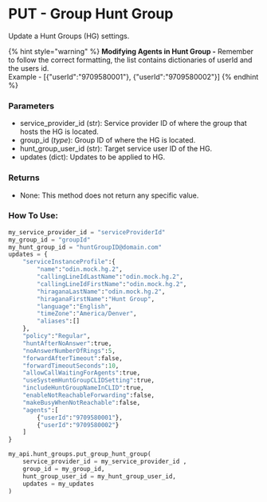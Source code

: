 # PUT - Group Hunt Group

Update a Hunt Groups (HG) settings.

{% hint style="warning" %}
**Modifying Agents in Hunt Group -** Remember to follow the correct formatting, the list contains dictionaries of userId and the  users id.\
Example - \[{"userId":"9709580001"}, {"userId":"9709580002"}]
{% endhint %}

### Parameters&#x20;

* service\_provider\_id (str): Service provider ID of where the group that hosts the HG is located.
* group\_id (_type_): Group ID of where the HG is located.&#x20;
* hunt\_group\_user\_id (str): Target service user ID of the HG.&#x20;
* updates (dict): Updates to be applied to HG.

### Returns

* None: This method does not return any specific value.

### How To Use:

```python
my_service_provider_id = "serviceProviderId"
my_group_id = "groupId"
my_hunt_group_id = "huntGroupID@domain.com"
updates = {
	"serviceInstanceProfile":{
		"name":"odin.mock.hg.2",
		"callingLineIdLastName":"odin.mock.hg.2",
		"callingLineIdFirstName":"odin.mock.hg.2",
		"hiraganaLastName":"odin.mock.hg.2",
		"hiraganaFirstName":"Hunt Group",
		"language":"English",
		"timeZone":"America/Denver",
		"aliases":[]
	},
	"policy":"Regular",
	"huntAfterNoAnswer":true,
	"noAnswerNumberOfRings":5,
	"forwardAfterTimeout":false,
	"forwardTimeoutSeconds":10,
	"allowCallWaitingForAgents":true,
	"useSystemHuntGroupCLIDSetting":true,
	"includeHuntGroupNameInCLID":true,
	"enableNotReachableForwarding":false,
	"makeBusyWhenNotReachable":false,
	"agents":[
		{"userId":"9709580001"},
		{"userId":"9709580002"}
	]
}

my_api.hunt_groups.put_group_hunt_group(
    service_provider_id = my_service_provider_id ,
    group_id = my_group_id,
    hunt_group_user_id = my_hunt_group_user_id,
    updates = my_updates
)
```
